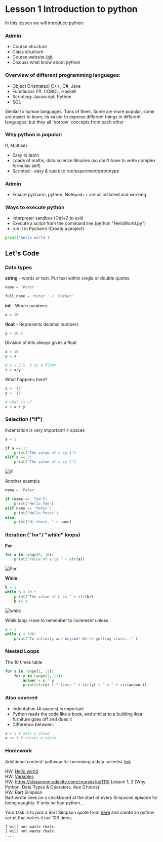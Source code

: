 # Lesson 1 Introduction to python
In this lesson we will introduce python:

### Admin
- Course structure
- Class structure
- Course website [link](https://github.com/changetocoding/PyBeginnersKli/)
- Discuss what know about python

### Overview of different programming languages:
- Object Orientated: C++, C#, Java  
- Functional: F#, COBOL, Haskell  
- Scripting: Javascript, Python  
- SQL

Similar to human languages. Tons of them, Some are more popular, some are easier to learn, its easier to express different things in different languages, but they all 'borrow' concepts from each other

### Why python is popular:
R, Mathlab
- Easy to learn
- Loads of maths, data science libraries (so don't have to write complex formulas self)
- Scripted - easy & quick to run/experiment/prototype

### Admin
- Ensure pycharm, python, Notepad++ are all installed and working

### Ways to execute python
- Interpreter sandbox  (Ctrl+Z to exit)
- Execute a script from the command line (python "HelloWorld.py")
- run it in Pycharm (Create a project)

```python
print('hello world')
```

## Let's Code

### Data types 

**string** - words or text. Put text within single or double quotes
```python
name = 'Peter'

full_name = 'Peter ' + 'Parker'
```

**int** - Whole numbers 
```python
x = 10
```

**float** - Represents decimal numbers
```python
y = 10.2
```

Division of ints always gives a float
```python
x = 10
y = 4

# z = 2.5, z is a float
z = x/y

```

What happens here?
```python
x = '12'
y = '12'

# what is z?
z = x + y
```

### Selection ("if")
Indentation is very important! 4 spaces

```python
a = 1

if a == 1:
    print('The value of a is 1')
elif a == 2:
    print('The value of a is 2')
```
![if](./img/If.png) 

Another example  
```python
name = 'Peter'

if (name == 'Tom'):
    print('Hello Tom')
elif name == 'Peter':
    print('Hello Peter')
else:
    print('Hi there, ' + name)
```

### Iteration ("for"/ "while" loops)
**For**

```python
for a in range(0, 10):
    print("Value of a is " + str(a))
```
![For](./img/For.png)  

**While**

```python
b = 1
while b < 10 :
    print("The value of b is " + str(b))
    b += 1
```
![while](./img/While.png)  

While loop. Have to remember to increment unless:
```python
x = 1
while x < 100:
    print("To infinity and beyond! We're getting close..." )
```


### Nested Loops

The 10 times table

```python
for x in range(1, 11):
	for y in range(1, 11):
		answer = x * y
		print(str(x) + " times " + str(y) + " = " + str(answer))
```

### Also covered
- Indentation (4 spaces) is important  
- Python reads the code like a book, and similar to a building ikea furniture goes off and does it
- Difference between:
```python
x = 1 # sets a value
x == 1 # checks a value
```

### Homework

Additional content: pathway for becoming a data scientist [link](https://trello-attachments.s3.amazonaws.com/546e1ae89eadee778ae12bf5/1280x5859/eadbecbe3badba6847e0ea1e629e3827/How-to-become-a-data-scientist.jpg) 


HW: [Hello world](https://www.learnpython.org/en/Hello%2C_World%21)  
HW: [Variables](https://www.learnpython.org/en/Variables_and_Types)    
HW: https://classroom.udacity.com/courses/ud1110 Lesson 1, 2 (Why Python, Data Types & Operators. Apx 3 hours)  
HW: Bart Simpson  
Bart wrote lines on a chalkboard at the start of every Simpsons episode for being naughty. If only he had python...

Your task is to pick a Bart Simpson quote from [here](https://simpsons.fandom.com/wiki/List_of_chalkboard_gags) and create an python script that writes it out 100 times  
```
I will not waste chalk.
I will not waste chalk.
....
```
